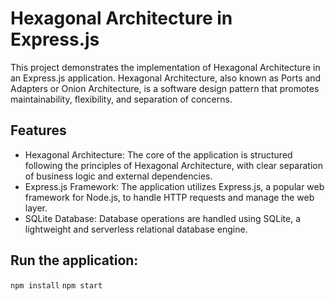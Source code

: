 # Hexagonal Architecture in Express.js

This project demonstrates the implementation of Hexagonal Architecture in an Express.js application. Hexagonal Architecture, also known as Ports and Adapters or Onion Architecture, is a software design pattern that promotes maintainability, flexibility, and separation of concerns.

## Features
- Hexagonal Architecture: The core of the application is structured following the principles of Hexagonal Architecture, with clear separation of business logic and external dependencies.
- Express.js Framework: The application utilizes Express.js, a popular web framework for Node.js, to handle HTTP requests and manage the web layer.
- SQLite Database: Database operations are handled using SQLite, a lightweight and serverless relational database engine.

## Run the application:
`npm install` 
`npm start` 
